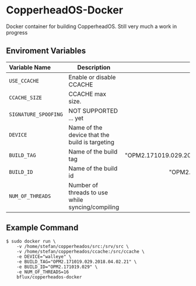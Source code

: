 # CopperheadOS-Docker
Docker container for building CopperheadOS. Still very much a work in progress

## Enviroment Variables
| Variable Name        | Description                                       |                     Default Value  |
|:---------------------|---------------------------------------------------|-----------------------------------:|
| `USE_CCACHE`         | Enable or disable CCACHE                          |                                  1 |
| `CCACHE_SIZE`        | CCACHE max size.                                  |                                50G |
| `SIGNATURE_SPOOFING` | NOT SUPPORTED ... yet                             |                                 no |
| `DEVICE`             | Name of the device that the build is targeting    |                          "walleye" |
| `BUILD_TAG`          | Name of the build tag                             |    "OPM2.171019.029.2018.04.02.21" |
| `BUILD_ID`           | Name of the build id                              |                  "OPM2.171019.029" |
| `NUM_OF_THREADS`     | Number of threads to use while syncing/compiling  |                                  8 |

## Example Command
```
$ sudo docker run \
    -v /home/stefan/copperheados/src:/srv/src \
    -v /home/stefan/copperheados/ccache:/src/ccache \
    -e DEVICE="walleye" \
    -e BUILD_TAG="OPM2.171019.029.2018.04.02.21" \
    -e BUILD_ID="OPM2.171019.029" \
    -e NUM_OF_THREADS=16
    bflux/copperheados-docker
```
